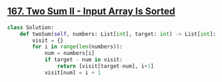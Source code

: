 ## [167. Two Sum II - Input Array Is Sorted](https://leetcode.com/problems/two-sum-ii-input-array-is-sorted/)

```python
class Solution:
    def twoSum(self, numbers: List[int], target: int) -> List[int]:
        visit = {}
        for i in range(len(numbers)):
            num = numbers[i]
            if target - num in visit:
                return [visit[target-num], i+1]
            visit[num] = i + 1
```

